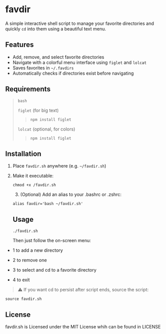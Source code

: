 # favdir

A simple interactive shell script to manage your favorite directories and quickly `cd` into them using a beautiful text menu.

## Features

- Add, remove, and select favorite directories
- Navigate with a colorful menu interface using `figlet` and `lolcat`
- Saves favorites in `~/.favdirs`
- Automatically checks if directories exist before navigating

## Requirements

> `bash`
> >
> `figlet` (for big text)
>
> > ```npm install figlet ```
> 
> `lolcat` (optional, for colors)
>
> > ```npm install figlet```

## Installation

1. Place `favdir.sh` anywhere (e.g. `~/favdir.sh`)
2. Make it executable:
   ```
   chmod +x /favdir.sh
   ```
   3. (Optional) Add an alias to your .bashrc or .zshrc:
   ```
   alias favdir='bash ~/favdir.sh'
   ```
   ## Usage
   ```
   ./favdir.sh
   ```
   
   Then just follow the on-screen menu:

- 1 to add a new directory

- 2 to remove one

- 3 to select and cd to a favorite directory

- 4 to exit
> ⚠️ If you want cd to persist after script ends, source the script:
```
source favdir.sh
```
## License
favdir.sh is Licensed under the MIT License whih can be found in LICENSE
